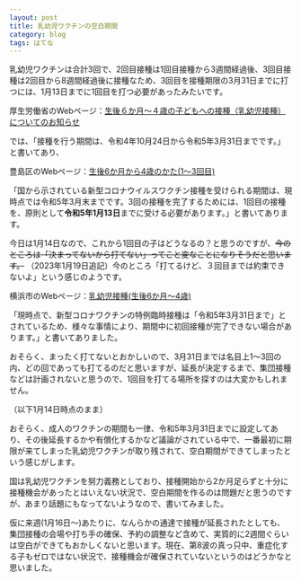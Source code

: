```yaml
---
layout: post
title: 乳幼児ワクチンの空白期間
category: blog
tags: はてな 
---
```



乳幼児ワクチンは合計3回で、2回目接種は1回目接種から3週間経過後、3回目接種は2回目から8週間経過後に接種なため、3回目を接種期限の3月31日までに打つには、1月13日までに1回目を打つ必要があったみたいです。

厚生労働省のWebページ：[生後６か月～４歳の子どもへの接種（乳幼児接種）についてのお知らせ](https://www.mhlw.go.jp/stf/seisakunitsuite/bunya/vaccine_for_inf-chd.html
)

では、「接種を行う期間は、令和4年10月24日から令和5年3月31日までです。」と書いてあり、

豊島区のWebページ：[生後6か月から4歳のかた(1～3回目)](https://www.city.toshima.lg.jp/496/2209281709.html)

「国から示されている新型コロナウイルスワクチン接種を受けられる期間は、現時点では令和5年3月末までです。3回の接種を完了するためには、1回目の接種を、原則として**令和5年1月13日**までに受ける必要があります。」と書いてあります。

今日は1月14日なので、これから1回目の子はどうなるの？と思うのですが、~~今のところは「決まってないから打てない」ってこと変なことになりそうだと思います。~~ （2023年1月19日追記）今のところ「打てるけど、３回目までは約束できないよ」という感じのようです。

横浜市のWebページ：[乳幼児接種(生後6か月～4歳)](https://www.city.yokohama.lg.jp/kurashi/kenko-iryo/yobosesshu/vaccine/vaccine-portal/nyuyoji-sessyu.html)


「現時点で、新型コロナワクチンの特例臨時接種は「令和5年3月31日まで」とされているため、様々な事情により、期間中に初回接種が完了できない場合があります。」と書いてありました。

おそらく、まったく打てないとおかしいので、3月31日までは名目上1～3回の内、どの回であっても打てるのだと思いますが、延長が決定するまで、集団接種などは計画されないと思うので、1回目を打てる場所を探すのは大変かもしれません。


（以下1月14日時点のまま）

おそらく、成人のワクチンの期間も一律、令和5年3月31日までに設定してあり、その後延長するかや有償化するかなど議論がされている中で、一番最初に期限が来てしまった乳幼児ワクチンが取り残されて、空白期間ができてしまったという感じがします。

国は乳幼児ワクチンを努力義務としており、接種開始から2か月足らずと十分に接種機会があったとはいえない状況で、空白期間を作るのは問題だと思うのですが、あまり話題にもなってないようなので、書いてみました。

仮に来週(1月16日～)あたりに、なんらかの通達で接種が延長されたとしても、集団接種の会場や打ち手の確保、予約の調整など含めて、実質的に2週間ぐらいは空白ができてもおかしくないと思います。現在、第8波の真っ只中、重症化する子もゼロではない状況で、接種機会が確保されていないというのはどうかなと思いました。




